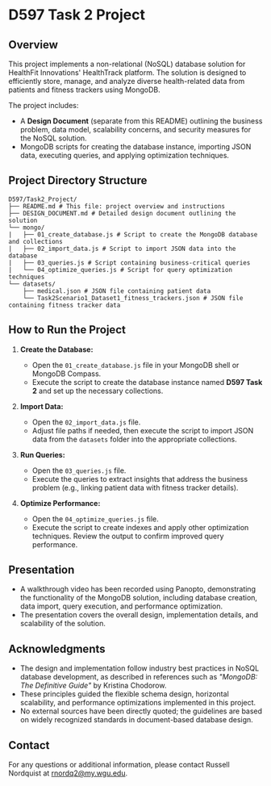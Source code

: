 # D597 Task 2 Project

## Overview
This project implements a non-relational (NoSQL) database solution for HealthFit Innovations' HealthTrack platform. The solution is designed to efficiently store, manage, and analyze diverse health-related data from patients and fitness trackers using MongoDB.

The project includes:
- A **Design Document** (separate from this README) outlining the business problem, data model, scalability concerns, and security measures for the NoSQL solution.
- MongoDB scripts for creating the database instance, importing JSON data, executing queries, and applying optimization techniques.

## Project Directory Structure
~~~
D597/Task2_Project/
├── README.md # This file: project overview and instructions
├── DESIGN_DOCUMENT.md # Detailed design document outlining the solution
└── mongo/
|   ├── 01_create_database.js # Script to create the MongoDB database and collections
|   ├── 02_import_data.js # Script to import JSON data into the database
|   ├── 03_queries.js # Script containing business-critical queries
|   └── 04_optimize_queries.js # Script for query optimization techniques
└── datasets/
    ├── medical.json # JSON file containing patient data
    └── Task2Scenario1_Dataset1_fitness_trackers.json # JSON file containing fitness tracker data
~~~

## How to Run the Project

1. **Create the Database:**
   - Open the `01_create_database.js` file in your MongoDB shell or MongoDB Compass.
   - Execute the script to create the database instance named **D597 Task 2** and set up the necessary collections.

2. **Import Data:**
   - Open the `02_import_data.js` file.
   - Adjust file paths if needed, then execute the script to import JSON data from the `datasets` folder into the appropriate collections.

3. **Run Queries:**
   - Open the `03_queries.js` file.
   - Execute the queries to extract insights that address the business problem (e.g., linking patient data with fitness tracker details).

4. **Optimize Performance:**
   - Open the `04_optimize_queries.js` file.
   - Execute the script to create indexes and apply other optimization techniques. Review the output to confirm improved query performance.

## Presentation

- A walkthrough video has been recorded using Panopto, demonstrating the functionality of the MongoDB solution, including database creation, data import, query execution, and performance optimization.
- The presentation covers the overall design, implementation details, and scalability of the solution.

## Acknowledgments

- The design and implementation follow industry best practices in NoSQL database development, as described in references such as *"MongoDB: The Definitive Guide"* by Kristina Chodorow.
- These principles guided the flexible schema design, horizontal scalability, and performance optimizations implemented in this project.
- No external sources have been directly quoted; the guidelines are based on widely recognized standards in document-based database design.

## Contact

For any questions or additional information, please contact Russell Nordquist at rnordq2@my.wgu.edu.
